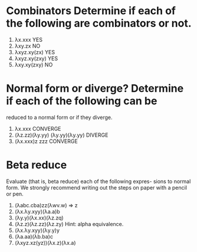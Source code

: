 # Combinators Determine if each of the following are combinators or not.
1. λx.xxx
   YES
2. λxy.zx
   NO
3. λxyz.xy(zx)
   YES
4. λxyz.xy(zxy)
   YES
5. λxy.xy(zxy)
   NO

# Normal form or diverge? Determine if each of the following can be
reduced to a normal form or if they diverge.

1. λx.xxx
   CONVERGE
2. (λz.zz)(λy.yy)
   (λy.yy)(λy.yy)
   DIVERGE
3. (λx.xxx)z
   zzz
   CONVERGE

# Beta reduce

Evaluate (that is, beta reduce) each of the following expres- sions to normal form. We strongly recommend writing out the steps on paper with a pencil or pen.
1. (λabc.cba)zz(λwv.w) => z
2. (λx.λy.xyy)(λa.a)b
3. (λy.y)(λx.xx)(λz.zq)
4. (λz.z)(λz.zz)(λz.zy) Hint: alpha equivalence.
5. (λx.λy.xyy)(λy.y)y
6. (λa.aa)(λb.ba)c
7. (λxyz.xz(yz))(λx.z)(λx.a)
